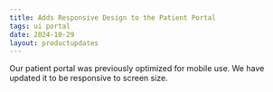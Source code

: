 ```yaml
---
title: Adds Responsive Design to the Patient Portal 
tags: ui portal
date: 2024-10-29
layout: productupdates
---
```

Our patient portal was previously optimized for mobile use. We have updated it to be responsive to screen size. 